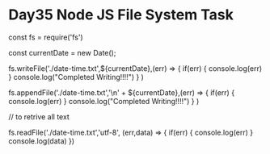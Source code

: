 # Day35 Node JS File System Task 

const fs = require('fs')

const currentDate = new Date();

fs.writeFile('./date-time.txt',${currentDate},(err) => { if(err) { console.log(err) } console.log("Completed Writing!!!!") } )

fs.appendFile('./date-time.txt','\n' + ${currentDate},(err) => { if(err) { console.log(err) } console.log("Completed Writing!!!!") } )

// to retrive all text

fs.readFile('./date-time.txt','utf-8', (err,data) => { if(err) { console.log(err) } console.log(data) })
